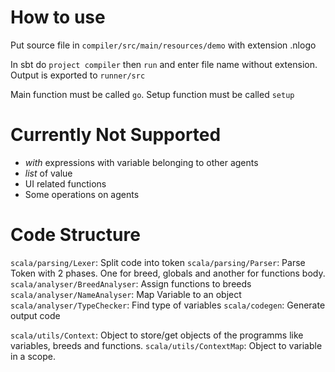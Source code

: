 # How to use
Put source file in `compiler/src/main/resources/demo` with extension .nlogo

In sbt do `project compiler` then `run` and enter file name without extension. Output is exported to `runner/src`

Main function must be called `go`. Setup function must be called `setup`

# Currently Not Supported
- _with_ expressions with variable belonging to other agents
- _list_ of value
- UI related functions
- Some operations on agents

# Code Structure
`scala/parsing/Lexer`: Split code into token
`scala/parsing/Parser`: Parse Token with 2 phases. One for breed, globals and another for functions body.
`scala/analyser/BreedAnalyser`: Assign functions to breeds
`scala/analyser/NameAnalyser`: Map Variable to an object
`scala/analyser/TypeChecker`: Find type of variables
`scala/codegen`: Generate output code

`scala/utils/Context`: Object to store/get objects of the programms like variables, breeds and functions.
`scala/utils/ContextMap`: Object to variable in a scope.